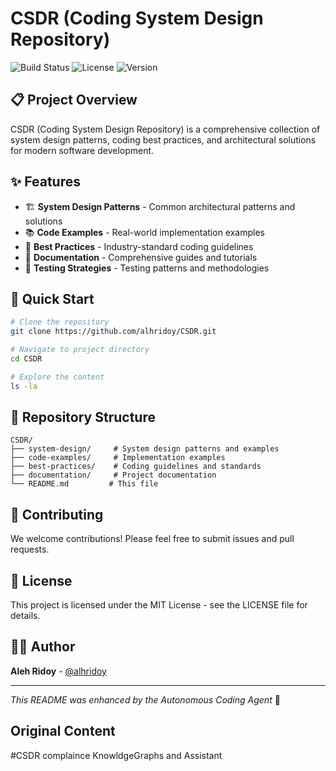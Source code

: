 # CSDR (Coding System Design Repository)

![Build Status](https://img.shields.io/badge/build-passing-brightgreen)
![License](https://img.shields.io/badge/license-MIT-blue)
![Version](https://img.shields.io/badge/version-1.0.0-orange)

## 📋 Project Overview

CSDR (Coding System Design Repository) is a comprehensive collection of system design patterns, coding best practices, and architectural solutions for modern software development.

## ✨ Features

- 🏗️ **System Design Patterns** - Common architectural patterns and solutions
- 📚 **Code Examples** - Real-world implementation examples
- 🔧 **Best Practices** - Industry-standard coding guidelines
- 📖 **Documentation** - Comprehensive guides and tutorials
- 🧪 **Testing Strategies** - Testing patterns and methodologies

## 🚀 Quick Start

```bash
# Clone the repository
git clone https://github.com/alhridoy/CSDR.git

# Navigate to project directory
cd CSDR

# Explore the content
ls -la
```

## 📂 Repository Structure

```
CSDR/
├── system-design/     # System design patterns and examples
├── code-examples/     # Implementation examples
├── best-practices/    # Coding guidelines and standards
├── documentation/     # Project documentation
└── README.md         # This file
```

## 🤝 Contributing

We welcome contributions! Please feel free to submit issues and pull requests.

## 📄 License

This project is licensed under the MIT License - see the LICENSE file for details.

## 👨‍💻 Author

**Aleh Ridoy** - [@alhridoy](https://github.com/alhridoy)

---

*This README was enhanced by the Autonomous Coding Agent* 🤖



## Original Content

#CSDR complaince KnowldgeGraphs and Assistant  
